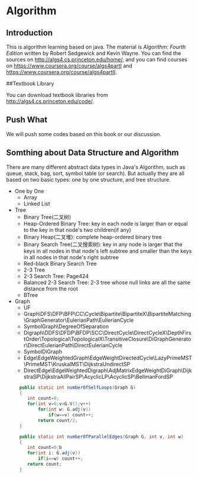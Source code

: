 ﻿# Algorithm

## Introduction

This is algorithm learning based on java. The material is *Algorithm: Fourth Edition* written by Robert Sedgewick and Kevin Wayne. You can find the sources on http://algs4.cs.princeton.edu/home/, and you can find courses on https://www.coursera.org/course/algs4partI and https://www.coursera.org/course/algs4partII.

##Textbook Library

You can download textbook libraries from http://algs4.cs.princeton.edu/code/.

## Push What

We will push some codes based on this book or our discussion.

## Somthing about Data Structure and Algorithm 

There are many different abstract data types in Java's Algorithm, such as queue, stack, bag, sort, symbol table (or search). But actually they are all based on two basic types: one by one structure, and tree structure.

 - One by One
   - Array
   - Linked List
 - Tree
   - Binary Tree(二叉树)
   - Heap-Ordered Binary Tree: key in each node is larger than or equal to the key in that node's two children(if any)
   - Binary Heap(二叉堆): complete heap-ordered binary tree
   - Binary Search Tree(二叉搜索树): key in any node is larger that the keys in all nodes in that node's left subtree and smaller than the keys in all nodes in that node's right subtree
   - Red-black Binary Search Tree
   - 2-3 Tree
   - 2-3 Search Tree: Page424
   - Balanced 2-3 Search Tree: 2-3 tree whose null links are all the same distance from the root
   - BTree
 - Graph
   - UF
   - Graph\DFS\DFP\BFP\CC\Cycle\Bipartite\BipartiteX\BipartiteMatching\GraphGenerator\EulerianPath\EullerianCycle
   - SymbolGraph\DegreeOfSeparation
   - Digraph\DDFS\DFDP\BFDP\SCC\DirectCycle\DirectCycleX\DepthFirstOrder\Topological\TopologicalX\TransitiveClosure\DiGraphGenerator\DirectEulerianPath\DirectEulerianCycle
   - SymbolDiGraph
   - Edge\EdgeWeightedGraph\EdgeWeightDirectedCycle\LazyPrimeMST\PrimeMST\KruskalMST\DijkstraUndirectSP
   - DirectEdge\EdgeWeightedDigraph\AdjMatrixEdgeWeightDiGraph\DijkstraSP\DijkstraAllPairSP\AcyclicLP\AcyclicSP\BellmanFordSP
```java
     public static int numberOfSelfLoops(Graph G)
     {
        int count=0;
	    for(int v=0;v<G.V();v++)
		    for(int w: G.adj(v))
			    if(w==v) count++;
		    return count/2;
     }
```
```java
     public static int numberOfParallelEdges(Graph G, int v, int w)
     {
	    int count=0;b
	    for(int i: G.adj(v))
		    if(i==w) count++;
	    return count;
     }
```